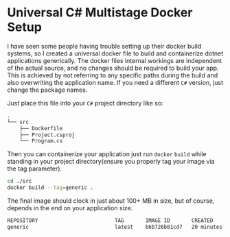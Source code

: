 # Universal C# Multistage Docker Setup

I have seen some people having trouble setting up their docker build systems, so I created a universal docker file to build and containerize dotnet applications generically.
The docker files internal workings are independent of the actual source, and no changes should be required to build your app.
This is achieved by not referring to any specific paths during the build and also overwriting the application name.
If you need a different `C#` version, just change the package names.

Just place this file into your `C#` project directory like so:

```bash
.
└── src
    ├── Dockerfile
    ├── Project.csproj
    └── Program.cs
```

Then you can containerize your application just run `docker` `build` while standing in your project directory(ensure you properly tag your image via the tag parameter).

```bash
cd ./src
docker build --tag=generic .
```

The final image should clock in just about 100+ MB in size, but of course, depends in the end on your application size.

```bash
REPOSITORY                         TAG       IMAGE ID       CREATED          SIZE
generic                            latest    b6b726b81cd7   20 minutes ago   118MB
```
